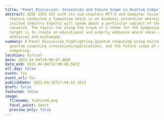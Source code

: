 ```yaml
---
title: "Panel Discussion: Innovation and Future Scope in Quantum Computing"
abstract: IEEE SIES GST with its sub-chapters MTT-S and Computer Society in
  feature conducted a Symposium which is an Academic Convention wherein the
  invited Industry Experts will speak about a particular subject of their
  research. The topics ran along the track of a theme for the Symposium. The
  target is to create an educational and orderly ambience where ideas are
  addressed and exchanged.
summary: A Panel Discussion highlighting quantum computing using microwaves,
  quantum computing innovations/applications, and the future scope of quantum
  computing.
location: Virtual
date: 2021-04-04T10:00:47.460Z
date_end: 2021-04-04T12:00:49.567Z
all_day: false
event: Tes
event_url: Tes
publishDate: 2021-04-16T17:44:52.361Z
draft: false
featured: false
image:
  filename: featured.png
  focal_point: Smart
  preview_only: false
---
```

